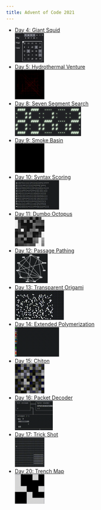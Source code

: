 ```yaml
---
title: Advent of Code 2021
---
```


* [Day 4: Giant Squid\
​<img src="day/4/bingo.png" height="80">](day/4/)
* [Day 5: Hydrothermal Venture\
​<img src="day/5/vents.png" height="80">](day/5/)
* [Day 8: Seven Segment Search\
​<img src="day/8/seven.png" height="80">](day/8/)
* [Day 9: Smoke Basin\
​<img src="day/9/smog.gif" height="80">](day/9/)
* [Day 10: Syntax Scoring\
​<img src="day/10/syntax.gif" height="80">](day/10/)
* [Day 11: Dumbo Octopus\
​<img src="day/11/flash.png" height="80">](day/11/)
* [Day 12: Passage Pathing\
​<img src="day/12/search.gif" height="80">](day/12/)
* [Day 13: Transparent Origami\
​<img src="day/13/fold.gif" height="80">](day/13/)
* [Day 14: Extended Polymerization\
​<img src="day/14/chart.gif" height="80">](day/14/)
* [Day 15: Chiton\
​<img src="day/15/search.gif" height="80">](day/15/)
* [Day 16: Packet Decoder\
​<img src="day/16/device.gif" height="80">](day/16/)
* [Day 17: Trick Shot\
​<img src="day/17/probe.gif" height="80">](day/17/)
* [Day 20: Trench Map\
​<img src="day/20/enhance.gif" height="80">](day/20/)